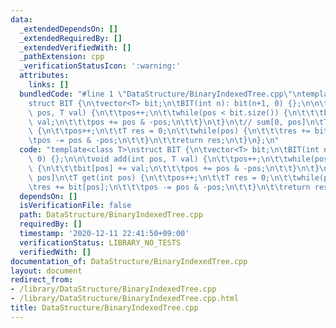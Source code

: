 ```yaml
---
data:
  _extendedDependsOn: []
  _extendedRequiredBy: []
  _extendedVerifiedWith: []
  _pathExtension: cpp
  _verificationStatusIcon: ':warning:'
  attributes:
    links: []
  bundledCode: "#line 1 \"DataStructure/BinaryIndexedTree.cpp\"\ntemplate<class T>\n\
    struct BIT {\n\tvector<T> bit;\n\tBIT(int n): bit(n+1, 0) {};\n\n\tvoid add(int\
    \ pos, T val) {\n\t\tpos++;\n\t\twhile(pos < bit.size()) {\n\t\t\tbit[pos] +=\
    \ val;\n\t\t\tpos += pos & -pos;\n\t\t}\n\t}\n\t// sum[0, pos]\n\tT get(int pos)\
    \ {\n\t\tpos++;\n\t\tT res = 0;\n\t\twhile(pos) {\n\t\t\tres += bit[pos];\n\t\t\
    \tpos -= pos & -pos;\n\t\t}\n\t\treturn res;\n\t}\n};\n"
  code: "template<class T>\nstruct BIT {\n\tvector<T> bit;\n\tBIT(int n): bit(n+1,\
    \ 0) {};\n\n\tvoid add(int pos, T val) {\n\t\tpos++;\n\t\twhile(pos < bit.size())\
    \ {\n\t\t\tbit[pos] += val;\n\t\t\tpos += pos & -pos;\n\t\t}\n\t}\n\t// sum[0,\
    \ pos]\n\tT get(int pos) {\n\t\tpos++;\n\t\tT res = 0;\n\t\twhile(pos) {\n\t\t\
    \tres += bit[pos];\n\t\t\tpos -= pos & -pos;\n\t\t}\n\t\treturn res;\n\t}\n};"
  dependsOn: []
  isVerificationFile: false
  path: DataStructure/BinaryIndexedTree.cpp
  requiredBy: []
  timestamp: '2020-12-11 22:41:50+09:00'
  verificationStatus: LIBRARY_NO_TESTS
  verifiedWith: []
documentation_of: DataStructure/BinaryIndexedTree.cpp
layout: document
redirect_from:
- /library/DataStructure/BinaryIndexedTree.cpp
- /library/DataStructure/BinaryIndexedTree.cpp.html
title: DataStructure/BinaryIndexedTree.cpp
---
```

